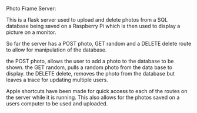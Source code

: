 Photo Frame Server:

This is a flask server used to upload and delete photos from a SQL database being saved on a Raspberry Pi which is then used to display a picture on a monitor.

So far the server has a POST photo, GET random and a DELETE delete route to allow for manipulation of the database. 

the POST photo, allows the user to add a photo to the database to be shown.
the GET random, pulls a random photo from the data base to display.
the DELETE delete, removes the photo from the database but leaves a trace for updating multiple users.

Apple shortcuts have been made for quick access to each of the routes on the server while it is running. This also allows for the 
photos saved on a users computer to be used and uploaded.
